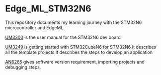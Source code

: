 # Edge_ML_STM32N6
This repository documents my learning journey with the STM32N6 microcontroller and EdgeML.

[UM3300](docs/reference_docs/um3300-stm32n6-dk.pdf) is the user manual for the STM32N6 dev board

[UM3249](reference_repos\STM32CubeN6\Documentation\STM32CubeN6GettingStarted.pdf) is getting started with STM32CubeN6 for STM32N6
It describes all the template projects
It describes the steps to develop an application

[AN6265](docs\reference_docs\an6265-getting-started-with-n6-in-cubeide.pdf) gives software version requirement, importing projects and debugging steps.

